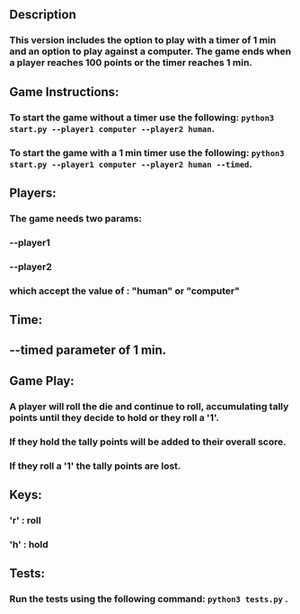 ## Description
### This version includes the option to play with a timer of 1 min and an option to play against a computer. The game ends when a player reaches 100 points or the timer reaches 1 min.

## Game Instructions:
### To start the game without a timer use the following: `python3 start.py --player1 computer --player2 human`.
### To start the game with a 1 min timer use the following: `python3 start.py --player1 computer --player2 human --timed`. 

## Players:
### The game needs two params:
### --player1 
### --player2 
### which accept the value of : "human" or "computer"

## Time:
## --timed parameter of 1 min.

## Game Play:
### A player will roll the die and continue to roll, accumulating tally points until they decide to hold or they roll a '1'. 
### If they hold the tally points will be added to their overall score. 
### If they roll a '1' the tally points are lost. 

## Keys:
### 'r' : roll
### 'h' : hold

## Tests:
### Run the tests using the following command: `python3 tests.py` .
